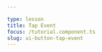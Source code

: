 ```yaml
---

type: lesson  
title: Tap Event
focus: /tutorial.component.ts  
slug: ui-button-tap-event
---
```


